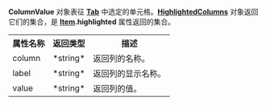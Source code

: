 **ColumnValue** 对象表征 **[Tab](tab.zh.md)** 中选定的单元格。**[HighlightedColumns](highlightedcolumns.zh.md)** 对象返回它们的集合，是 **[Item](item.zh.md).highlighted** 属性返回的集合。

<table><tr>
<th>属性名称</th><th>返回类型</th><th>描述
</th></tr><tr><td>column</td><td>*string*</td><td>返回列的名称。</td></tr><tr><td>label</td><td>*string*</td><td>返回列的显示名称。</td></tr><tr><td>value</td><td>*string*</td><td>返回列的值。</td></tr></tbody>
</table>